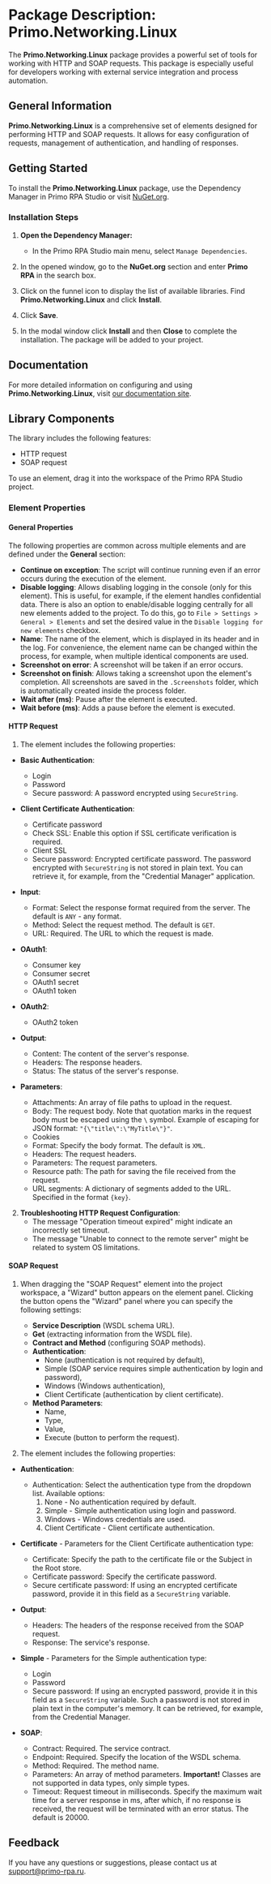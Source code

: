 # Package Description: Primo.Networking.Linux

The **Primo.Networking.Linux** package provides a powerful set of tools for working with HTTP and SOAP requests. This package is especially useful for developers working with external service integration and process automation.

## General Information

**Primo.Networking.Linux** is a comprehensive set of elements designed for performing HTTP and SOAP requests. It allows for easy configuration of requests, management of authentication, and handling of responses.

## Getting Started

To install the **Primo.Networking.Linux** package, use the Dependency Manager in Primo RPA Studio or visit [NuGet.org](https://www.nuget.org/).

### Installation Steps

1. **Open the Dependency Manager:**
   - In the Primo RPA Studio main menu, select `Manage Dependencies`.

2. In the opened window, go to the **NuGet.org** section and enter **Primo RPA** in the search box.

3. Click on the funnel icon to display the list of available libraries. Find **Primo.Networking.Linux** and click **Install**.

4. Click **Save**.

5. In the modal window click **Install** and then **Close** to complete the installation. The package will be added to your project.

## Documentation

For more detailed information on configuring and using **Primo.Networking.Linux**, visit [our documentation site](https://docs.primo-rpa.com).

## Library Components

The library includes the following features:

- HTTP request
- SOAP request

To use an element, drag it into the workspace of the Primo RPA Studio project.

### Element Properties

#### General Properties
The following properties are common across multiple elements and are defined under the **General** section:

- **Continue on exception**: The script will continue running even if an error occurs during the execution of the element.
- **Disable logging**: Allows disabling logging in the console (only for this element). This is useful, for example, if the element handles confidential data. There is also an option to enable/disable logging centrally for all new elements added to the project. To do this, go to `File > Settings > General > Elements` and set the desired value in the `Disable logging for new elements` checkbox.
- **Name**: The name of the element, which is displayed in its header and in the log. For convenience, the element name can be changed within the process, for example, when multiple identical components are used.
- **Screenshot on error**: A screenshot will be taken if an error occurs.
- **Screenshot on finish**: Allows taking a screenshot upon the element's completion. All screenshots are saved in the `.Screenshots` folder, which is automatically created inside the process folder.
- **Wait after (ms)**: Pause after the element is executed.
- **Wait before (ms)**: Adds a pause before the element is executed.

#### HTTP Request

1. The element includes the following properties:

- **Basic Authentication**:
  - Login
  - Password
  - Secure password: A password encrypted using `SecureString`.

- **Client Certificate Authentication**:
  - Certificate password
  - Check SSL: Enable this option if SSL certificate verification is required.
  - Client SSL
  - Secure password: Encrypted certificate password. The password encrypted with `SecureString` is not stored in plain text. You can retrieve it, for example, from the "Credential Manager" application.

- **Input**:
  - Format: Select the response format required from the server. The default is `ANY` - any format.
  - Method: Select the request method. The default is `GET`.
  - URL: Required. The URL to which the request is made.

- **OAuth1**:
  - Consumer key
  - Consumer secret
  - OAuth1 secret
  - OAuth1 token

- **OAuth2**:
  - OAuth2 token

- **Output**:
  - Content: The content of the server's response.
  - Headers: The response headers.
  - Status: The status of the server's response.

- **Parameters**:
  - Attachments: An array of file paths to upload in the request.
  - Body: The request body. Note that quotation marks in the request body must be escaped using the `\` symbol. Example of escaping for JSON format: `"{\"title\":\"MyTitle\"}"`.
  - Cookies
  - Format: Specify the body format. The default is `XML`.
  - Headers: The request headers.
  - Parameters: The request parameters.
  - Resource path: The path for saving the file received from the request.
  - URL segments: A dictionary of segments added to the URL. Specified in the format `{key}`.

2. **Troubleshooting HTTP Request Configuration**:
   - The message "Operation timeout expired" might indicate an incorrectly set timeout.
   - The message "Unable to connect to the remote server" might be related to system OS limitations.

#### SOAP Request

1. When dragging the "SOAP Request" element into the project workspace, a "Wizard" button appears on the element panel. Clicking the button opens the "Wizard" panel where you can specify the following settings:
   - **Service Description** (WSDL schema URL).
   - **Get** (extracting information from the WSDL file).
   - **Contract and Method** (configuring SOAP methods).
   - **Authentication**:
     - None (authentication is not required by default),
     - Simple (SOAP service requires simple authentication by login and password),
     - Windows (Windows authentication),
     - Client Certificate (authentication by client certificate).
   - **Method Parameters**:
     - Name,
     - Type,
     - Value,
     - Execute (button to perform the request).

2. The element includes the following properties:

- **Authentication**:
  - Authentication: Select the authentication type from the dropdown list. Available options:
    1. None - No authentication required by default.
    2. Simple - Simple authentication using login and password.
    3. Windows - Windows credentials are used.
    4. Client Certificate - Client certificate authentication.

- **Certificate** - Parameters for the Client Certificate authentication type:
  - Certificate: Specify the path to the certificate file or the Subject in the Root store.
  - Certificate password: Specify the certificate password.
  - Secure certificate password: If using an encrypted certificate password, provide it in this field as a `SecureString` variable.

- **Output**:
  - Headers: The headers of the response received from the SOAP request.
  - Response: The service's response.

- **Simple** - Parameters for the Simple authentication type:
  - Login
  - Password
  - Secure password: If using an encrypted password, provide it in this field as a `SecureString` variable. Such a password is not stored in plain text in the computer's memory. It can be retrieved, for example, from the Credential Manager.

- **SOAP**:
  - Contract: Required. The service contract.
  - Endpoint: Required. Specify the location of the WSDL schema.
  - Method: Required. The method name.
  - Parameters: An array of method parameters. **Important!** Classes are not supported in data types, only simple types.
  - Timeout: Request timeout in milliseconds. Specify the maximum wait time for a server response in ms, after which, if no response is received, the request will be terminated with an error status. The default is 20000.

## Feedback

If you have any questions or suggestions, please contact us at [support@primo-rpa.ru](mailto:support@primo-rpa.ru).

